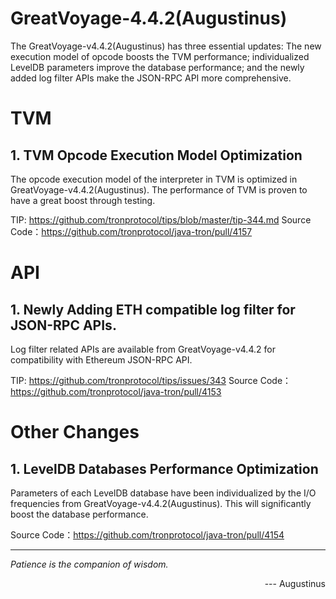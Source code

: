 # GreatVoyage-4.4.2(Augustinus)
The GreatVoyage-v4.4.2(Augustinus) has three essential updates: The new execution model of opcode boosts the TVM performance; individualized LevelDB parameters improve the database performance; and the newly added log filter APIs make the JSON-RPC API more comprehensive.

# TVM
## 1. TVM Opcode Execution Model Optimization
The opcode execution model of the interpreter in TVM is optimized in GreatVoyage-v4.4.2(Augustinus). The performance of TVM is proven to have a great boost through testing.

TIP: https://github.com/tronprotocol/tips/blob/master/tip-344.md
Source Code：https://github.com/tronprotocol/java-tron/pull/4157

# API
## 1. Newly Adding ETH compatible log filter for JSON-RPC APIs.
Log filter related APIs are available from GreatVoyage-v4.4.2 for compatibility with Ethereum JSON-RPC API.

TIP: https://github.com/tronprotocol/tips/issues/343 
Source Code：https://github.com/tronprotocol/java-tron/pull/4153 

# Other Changes
## 1. LevelDB Databases Performance Optimization

Parameters of each LevelDB database have been individualized by the I/O frequencies from GreatVoyage-v4.4.2(Augustinus). This will significantly boost the database performance.

Source Code：https://github.com/tronprotocol/java-tron/pull/4154 

--- 

*Patience is the companion of wisdom.* 
<p align="right"> ---  Augustinus </p>